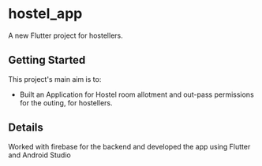 # hostel_app

A new Flutter project for hostellers.

## Getting Started

This project's main aim is to:

- Built an Application for Hostel room allotment and out-pass permissions for the outing, for hostellers.

## Details
Worked with firebase for the backend and developed the app using Flutter and Android Studio
